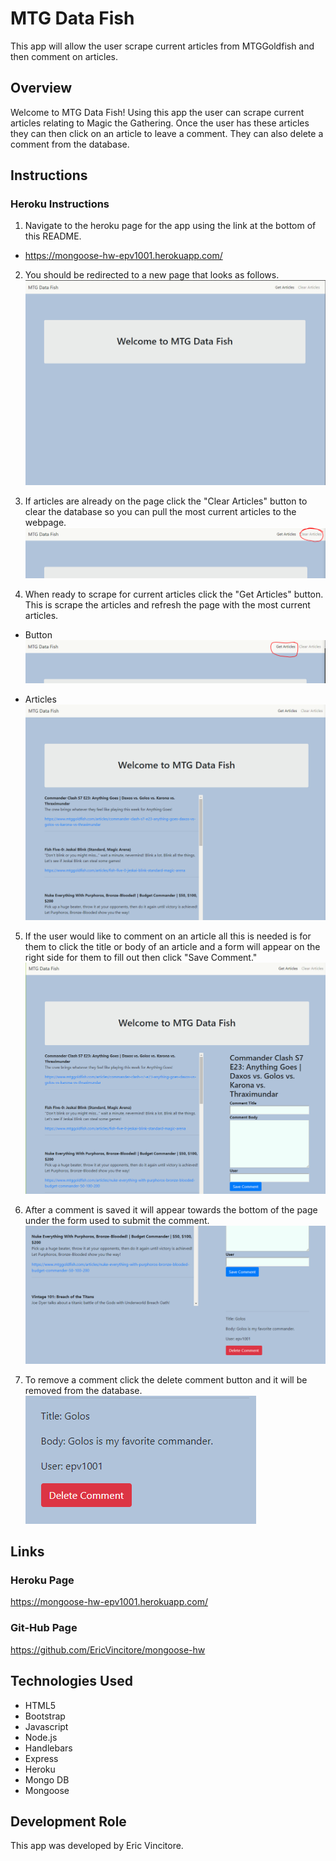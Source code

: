 # MTG Data Fish

This app will allow the user scrape current articles from MTGGoldfish and then comment on articles.

## Overview

Welcome to MTG Data Fish! Using this app the user can scrape current articles relating to Magic the Gathering. Once the user has these articles they can then click on an article to leave a comment. They can also delete a comment from the database.

## Instructions

### Heroku Instructions

1. Navigate to the heroku page for the app using the link at the bottom of this README.
* https://mongoose-hw-epv1001.herokuapp.com/    


2. You should be redirected to a new page that looks as follows.  
![Homepage](public/assets/img/homepage.PNG)  


3. If articles are already on the page click the "Clear Articles" button to clear the database so you can pull the most current articles to the webpage.
![Clear Articles](public/assets/img/clear.PNG) 

4. When ready to scrape for current articles click the "Get Articles" button. This is scrape the articles and refresh the page with the most current articles.

* Button  
![Get Articles](public/assets/img/get.PNG) 

* Articles  
![Articles](public/assets/img/art.PNG) 

5. If the user would like to comment on an article all this is needed is for them to click the title or body of an article and a form will appear on the right side for them to fill out then click "Save Comment."
![Comment Form](public/assets/img/com.PNG) 

6. After a comment is saved it will appear towards the bottom of the page under the form used to submit the comment.
![Comment](public/assets/img/comment.PNG) 

7. To remove a comment click the delete comment button and it will be removed from the database.  
![Delete](public/assets/img/delete.PNG) 


## Links

### Heroku Page

https://mongoose-hw-epv1001.herokuapp.com/

### Git-Hub Page

https://github.com/EricVincitore/mongoose-hw

## Technologies Used

* HTML5
* Bootstrap
* Javascript
* Node.js
* Handlebars
* Express
* Heroku
* Mongo DB
* Mongoose


## Development Role

This app was developed by Eric Vincitore.